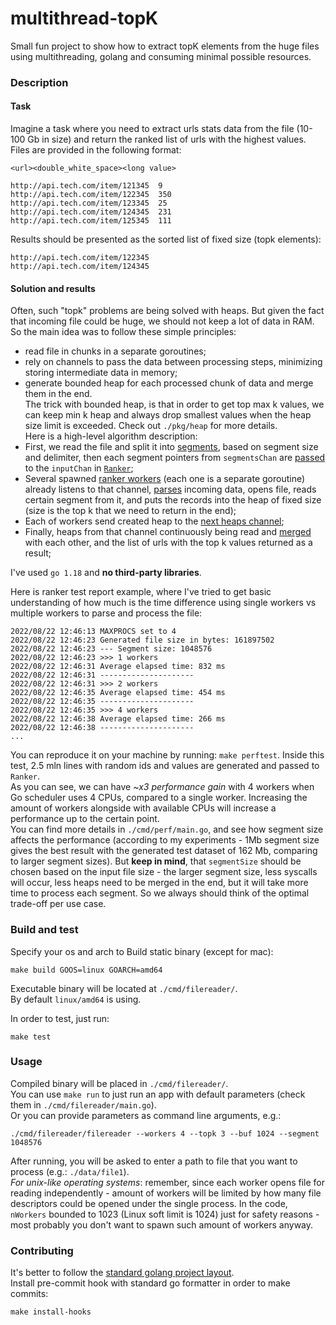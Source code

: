 # multithread-topK
Small fun project to show how to extract topK elements from the huge files using multithreading, golang and consuming minimal possible resources.  

### Description  
#### Task
Imagine a task where you need to extract urls stats data from the file (10-100 Gb in size) and return the ranked list of urls with the highest values.  
Files are provided in the following format:  
```
<url><double_white_space><long value>

http://api.tech.com/item/121345  9
http://api.tech.com/item/122345  350
http://api.tech.com/item/123345  25
http://api.tech.com/item/124345  231
http://api.tech.com/item/125345  111
```  
Results should be presented as the sorted list of fixed size (topk elements):  
```
http://api.tech.com/item/122345
http://api.tech.com/item/124345
```  

#### Solution and results  
Often, such "topk" problems are being solved with heaps. But given the fact that incoming file could be huge, we should not keep a lot of data in RAM. So the main idea was to follow these simple principles:  
 - read file in chunks in a separate goroutines;  
 - rely on channels to pass the data between processing steps, minimizing storing intermediate data in memory;  
 - generate bounded heap for each processed chunk of data and merge them in the end.  
The trick with bounded heap, is that in order to get top max k values, we can keep min k heap and always drop smallest values when the heap size limit is exceeded. Check out `./pkg/heap` for more details.  
Here is a high-level algorithm description:  
 - First, we read the file and split it into [segments](https://github.com/gasparian/multithread-topK/blob/main/internal/io/io.go#L48), based on segment size and delimiter, then each segment pointers from `segmentsChan` are [passed](https://github.com/gasparian/multithread-topK/blob/main/internal/ranker/ranker.go#L181) to the `inputChan` in [`Ranker`](https://github.com/gasparian/multithread-topK/blob/main/internal/ranker/ranker.go#L37);  
 - Several spawned [ranker workers](https://github.com/gasparian/multithread-topK/blob/main/internal/ranker/ranker.go#L75) (each one is a separate goroutine) already listens to that channel, [parses](https://github.com/gasparian/multithread-topK/blob/main/internal/ranker/ranker.go#L43) incoming data, opens file, reads certain segment from it, and puts the records into the heap of fixed size (size is the top k that we need to return in the end);  
 - Each of workers send created heap to the [next heaps channel](https://github.com/gasparian/multithread-topK/blob/main/internal/ranker/ranker.go#L82);  
 - Finally, heaps from that channel continuously being read and [merged](https://github.com/gasparian/multithread-topK/blob/main/internal/ranker/ranker.go#L135) with each other, and the list of urls with the top k values returned as a result;  

I've used `go 1.18` and **no third-party libraries**.  
 
Here is ranker test report example, where I've tried to get basic understanding of how much is the time difference using single workers vs multiple workers to parse and process the file:  
```
2022/08/22 12:46:13 MAXPROCS set to 4
2022/08/22 12:46:23 Generated file size in bytes: 161897502
2022/08/22 12:46:23 --- Segment size: 1048576
2022/08/22 12:46:23 >>> 1 workers 
2022/08/22 12:46:31 Average elapsed time: 832 ms
2022/08/22 12:46:31 ---------------------
2022/08/22 12:46:31 >>> 2 workers 
2022/08/22 12:46:35 Average elapsed time: 454 ms
2022/08/22 12:46:35 ---------------------
2022/08/22 12:46:35 >>> 4 workers 
2022/08/22 12:46:38 Average elapsed time: 266 ms
2022/08/22 12:46:38 ---------------------
...
```  
You can reproduce it on your machine by running: `make perftest`. Inside this test, 2.5 mln lines with random ids and values are generated and passed to `Ranker`.  
As you can see, we can have *~x3 performance gain* with 4 workers when Go scheduler uses 4 CPUs, compared to a single worker. Increasing the amount of workers alongside with available CPUs will increase a performance up to the certain point.  
You can find more details in `./cmd/perf/main.go`, and see how segment size affects the performance (according to my experiments - 1Mb segment size gives the best result with the generated test dataset of 162 Mb, comparing to larger segment sizes). But **keep in mind**, that `segmentSize` should be chosen based on the input file size - the larger segment size, less syscalls will occur, less heaps need to be merged in the end, but it will take more time to process each segment. So we always should think of the optimal trade-off per use case.  

### Build and test  

Specify your os and arch to Build static binary (except for mac):  

```
make build GOOS=linux GOARCH=amd64
```  
Executable binary will be located at `./cmd/filereader/`.  
By default `linux/amd64` is using.  

In order to test, just run:  
```
make test
```  

###  Usage  
Compiled binary will be placed in `./cmd/filereader/`.  
You can use `make run` to just run an app with default parameters (check them in `./cmd/filereader/main.go`).  
Or you can provide parameters as command line arguments, e.g.:  
```
./cmd/filereader/filereader --workers 4 --topk 3 --buf 1024 --segment 1048576
```  
After running, you will be asked to enter a path to file that you want to process (e.g.: `./data/file1`).  
*For unix-like operating systems*: remember, since each worker opens file for reading independently - amount of workers will be limited by how many file descriptors could be opened under the single process. In the code, `nWorkers` bounded to 1023 (Linux soft limit is 1024) just for safety reasons - most probably you don't want to spawn such amount of workers anyway.  

### Contributing  
It's better to follow the [standard golang project layout](https://github.com/golang-standards/project-layout).  
Install pre-commit hook with standard go formatter in order to make commits:  
```
make install-hooks
```  
